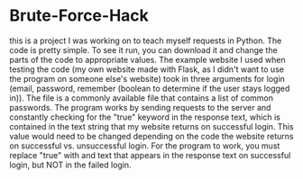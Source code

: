 # Brute-Force-Hack
this is a project I was working on to teach myself requests in Python. The code is pretty simple. To see it run, you can download it and change the parts of the code to appropriate values. The example website I used when testing the code (my own website made with Flask, as I didn't want to use the program on someone else's website) took in three arguments for login (email, password, remember (boolean to determine if the user stays logged in)). The file is a commonly available file that contains a list of common passwords. The program works by sending requests to the server and constantly checking for the "true" keyword in the response text, which is contained in the text string that my website returns on successful login. This value would need to be changed depending on the code the website returns on successful vs. unsuccessful login. For the program to work, you must replace "true" with and text that appears in the response text on successful login, but NOT in the failed login.
